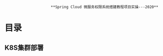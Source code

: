 


                         **Spring Cloud 微服务权限系统搭建教程项目实操---2020**
                         
 # 目录
 
 ## K8S集群部署
 
 

